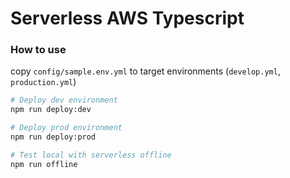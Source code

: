 # Serverless AWS Typescript

### How to use

copy `config/sample.env.yml` to target environments (`develop.yml`, `production.yml`) 

```bash
# Deploy dev environment
npm run deploy:dev

# Deploy prod environment
npm run deploy:prod

# Test local with serverless offline
npm run offline
```
